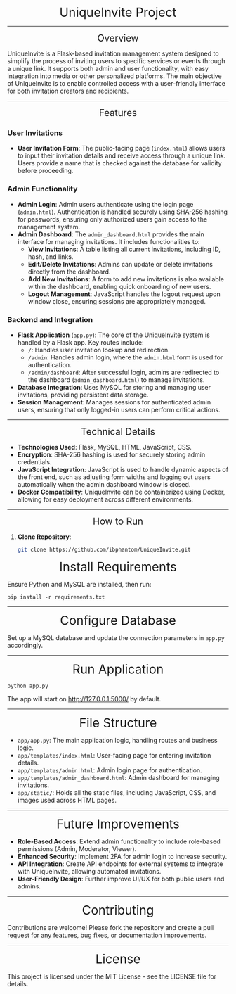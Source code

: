<p align="center">
  <span style="font-size: 2em;">UniqueInvite Project</span>
</p>

<hr>

<p align="center">
  <span style="font-size: 1.5em;">Overview</span>
</p>

UniqueInvite is a Flask-based invitation management system designed to simplify the process of inviting users to specific services or events through a unique link. It supports both admin and user functionality, with easy integration into media or other personalized platforms. The main objective of UniqueInvite is to enable controlled access with a user-friendly interface for both invitation creators and recipients.

<hr>

<p align="center">
  <span style="font-size: 1.5em;">Features</span>
</p>

### User Invitations

- **User Invitation Form**: The public-facing page (`index.html`) allows users to input their invitation details and receive access through a unique link. Users provide a name that is checked against the database for validity before proceeding.

### Admin Functionality

- **Admin Login**: Admin users authenticate using the login page (`admin.html`). Authentication is handled securely using SHA-256 hashing for passwords, ensuring only authorized users gain access to the management system.
- **Admin Dashboard**: The `admin_dashboard.html` provides the main interface for managing invitations. It includes functionalities to:
  - **View Invitations**: A table listing all current invitations, including ID, hash, and links.
  - **Edit/Delete Invitations**: Admins can update or delete invitations directly from the dashboard.
  - **Add New Invitations**: A form to add new invitations is also available within the dashboard, enabling quick onboarding of new users.
  - **Logout Management**: JavaScript handles the logout request upon window close, ensuring sessions are appropriately managed.

### Backend and Integration

- **Flask Application** (`app.py`): The core of the UniqueInvite system is handled by a Flask app. Key routes include:
  - `/`: Handles user invitation lookup and redirection.
  - `/admin`: Handles admin login, where the `admin.html` form is used for authentication.
  - `/admin/dashboard`: After successful login, admins are redirected to the dashboard (`admin_dashboard.html`) to manage invitations.
- **Database Integration**: Uses MySQL for storing and managing user invitations, providing persistent data storage.
- **Session Management**: Manages sessions for authenticated admin users, ensuring that only logged-in users can perform critical actions.

<hr>

<p align="center">
  <span style="font-size: 1.5em;">Technical Details</span>
</p>

- **Technologies Used**: Flask, MySQL, HTML, JavaScript, CSS.
- **Encryption**: SHA-256 hashing is used for securely storing admin credentials.
- **JavaScript Integration**: JavaScript is used to handle dynamic aspects of the front end, such as adjusting form widths and logging out users automatically when the admin dashboard window is closed.
- **Docker Compatibility**: UniqueInvite can be containerized using Docker, allowing for easy deployment across different environments.

<hr>

<p align="center">
  <span style="font-size: 1.5em;">How to Run</span>
</p>

1. **Clone Repository**:
   ```bash
   git clone https://github.com/ibphantom/UniqueInvite.git
</p>

<p align="center">
  <span style="font-size: 2em;">Install Requirements</span>
</p>

<p>Ensure Python and MySQL are installed, then run:</p>

<pre><code>pip install -r requirements.txt</code></pre>

<hr>

<p align="center">
  <span style="font-size: 2em;">Configure Database</span>
</p>

<p>Set up a MySQL database and update the connection parameters in <code>app.py</code> accordingly.</p>

<hr>

<p align="center">
  <span style="font-size: 2em;">Run Application</span>
</p>

<pre><code>python app.py</code></pre>

<p>The app will start on <a href="http://127.0.0.1:5000/">http://127.0.0.1:5000/</a> by default.</p>

<hr>

<p align="center">
  <span style="font-size: 2em;">File Structure</span>
</p>

<ul>
  <li><code>app/app.py</code>: The main application logic, handling routes and business logic.</li>
  <li><code>app/templates/index.html</code>: User-facing page for entering invitation details.</li>
  <li><code>app/templates/admin.html</code>: Admin login page for authentication.</li>
  <li><code>app/templates/admin_dashboard.html</code>: Admin dashboard for managing invitations.</li>
  <li><code>app/static/</code>: Holds all the static files, including JavaScript, CSS, and images used across HTML pages.</li>
</ul>

<hr>

<p align="center">
  <span style="font-size: 2em;">Future Improvements</span>
</p>

<ul>
  <li><b>Role-Based Access</b>: Extend admin functionality to include role-based permissions (Admin, Moderator, Viewer).</li>
  <li><b>Enhanced Security</b>: Implement 2FA for admin login to increase security.</li>
  <li><b>API Integration</b>: Create API endpoints for external systems to integrate with UniqueInvite, allowing automated invitations.</li>
  <li><b>User-Friendly Design</b>: Further improve UI/UX for both public users and admins.</li>
</ul>

<hr>

<p align="center">
  <span style="font-size: 2em;">Contributing</span>
</p>

<p>Contributions are welcome! Please fork the repository and create a pull request for any features, bug fixes, or documentation improvements.</p>

<hr>

<p align="center">
  <span style="font-size: 2em;">License</span>
</p>

<p>This project is licensed under the MIT License - see the LICENSE file for details.</p>
